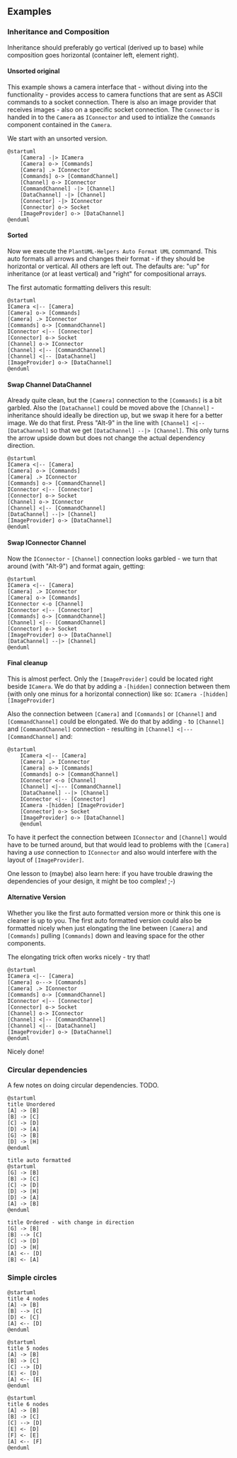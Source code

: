 ## Examples

### Inheritance and Composition
Inheritance should preferably go vertical (derived up to base) while composition goes horizontal (container left, element right).

#### Unsorted original

This example shows a camera interface that - without diving into the functionality - provides access to camera functions that are sent as ASCII commands to a socket connection. There is also an image provider that receives images - also on a specific socket connection. The `Connector` is handed in to the `Camera` as `IConnector` and used to intialize the `Commands` component contained in the `Camera`. 

We start with an unsorted version.
```plantuml
@startuml
    [Camera] -|> ICamera 
    [Camera] o-> [Commands]
    [Camera] .> IConnector
    [Commands] o-> [CommandChannel] 
    [Channel] o-> IConnector
    [CommandChannel] -|> [Channel]  
    [DataChannel] -|> [Channel]
    [Connector] -|> IConnector 
    [Connector] o-> Socket
    [ImageProvider] o-> [DataChannel]
@enduml
```

#### Sorted

Now we execute the `PlantUML-Helpers Auto Format UML` command. This auto formats all arrows and changes their format - if they should be horizontal or vertical. All others are left out. The defaults are: "up" for inheritance (or at least vertical) and "right" for compositional arrays.

The first automatic formatting delivers this result:
```plantuml
@startuml
ICamera <|-- [Camera]
[Camera] o-> [Commands]
[Camera] .> IConnector
[Commands] o-> [CommandChannel]
IConnector <|-- [Connector]
[Connector] o-> Socket
[Channel] o-> IConnector
[Channel] <|-- [CommandChannel]
[Channel] <|-- [DataChannel]
[ImageProvider] o-> [DataChannel]
@enduml
```

#### Swap Channel DataChannel

Already quite clean, but the `[Camera]` connection to the `[Commands]` is a bit garbled. Also the `[DataChannel]` could be moved above the `[Channel]` - inheritance should ideally be direction up, but we swap it here for a better image. We do that first.
Press "Alt-9" in the line with `[Channel] <|-- [DataChannel]` so that we get `[DataChannel] --|> [Channel]`. This only turns the arrow upside down but does not change the actual dependency direction.


```plantuml
@startuml
ICamera <|-- [Camera]
[Camera] o-> [Commands]
[Camera] .> IConnector
[Commands] o-> [CommandChannel]
IConnector <|-- [Connector]
[Connector] o-> Socket
[Channel] o-> IConnector
[Channel] <|-- [CommandChannel]
[DataChannel] --|> [Channel]
[ImageProvider] o-> [DataChannel]
@enduml
```

#### Swap IConnector Channel
Now the `IConnector` - `[Channel]` connection looks garbled - we turn that around (with "Alt-9") and format again, getting:

```plantuml
@startuml
ICamera <|-- [Camera]
[Camera] .> IConnector
[Camera] o-> [Commands]
IConnector <-o [Channel]
IConnector <|-- [Connector]
[Commands] o-> [CommandChannel]
[Channel] <|-- [CommandChannel]
[Connector] o-> Socket
[ImageProvider] o-> [DataChannel]
[DataChannel] --|> [Channel]
@enduml
```

#### Final cleanup

This is almost perfect. Only the `[ImageProvider]` could be located right beside `ICamera`. We do that by adding a `-[hidden]` connection between them (with only one minus for a horizontal connection) like so: `ICamera -[hidden] [ImageProvider] ` 


Also the connection between `[Camera]` and `[Commands]` or `[Channel]` and `[CommandChannel]` could be elongated. We do that by adding `-` to `[Channel]` and `[CommandChannel]` connection - resulting in  `[Channel] <|--- [CommandChannel]` and:

```plantuml
@startuml
    ICamera <|-- [Camera] 
    [Camera] .> IConnector
    [Camera] o-> [Commands]
    [Commands] o-> [CommandChannel] 
    IConnector <-o [Channel]
    [Channel] <|--- [CommandChannel]  
    [DataChannel] --|> [Channel]
    IConnector <|-- [Connector] 
    ICamera -[hidden] [ImageProvider] 
    [Connector] o-> Socket
    [ImageProvider] o-> [DataChannel]
    @enduml
```
To have it perfect the connection between `IConnector` and `[Channel]` would have to be turned around, but that would lead to problems with the `[Camera]` having a *use* connection to `IConnector` and also would interfere with the layout of `[ImageProvider]`.

One lesson to (maybe) also learn here: if you have trouble drawing the dependencies of your design, it might be too complex! ;-)

#### Alternative Version

Whether you like the first auto formatted version more or think this one is cleaner is up to you. The first auto formatted version could also be formatted nicely when just elongating the line between `[Camera]` and `[Commands]` pulling `[Commands]` down and leaving space for the other components. 

The elongating trick often works nicely - try that!

```plantuml
@startuml
ICamera <|-- [Camera]
[Camera] o---> [Commands]
[Camera] .> IConnector
[Commands] o-> [CommandChannel]
IConnector <|-- [Connector]
[Connector] o-> Socket
[Channel] o-> IConnector
[Channel] <|-- [CommandChannel]
[Channel] <|-- [DataChannel]
[ImageProvider] o-> [DataChannel]
@enduml
```

Nicely done!


### Circular dependencies

A few notes on doing circular dependencies. TODO.

```plantuml
@startuml
title Unordered
[A] -> [B]
[B] -> [C]
[C] -> [D]
[D] -> [A]
[G] -> [B]
[D] -> [H]
@enduml
```

```plantuml
title auto formatted
@startuml
[G] -> [B]
[B] -> [C]
[C] -> [D]
[D] -> [H]
[D] -> [A]
[A] -> [B]
@enduml
```

```plantuml
title Ordered - with change in direction
[G] -> [B]
[B] --> [C]
[C] -> [D]
[D] -> [H]
[A] <-- [D]
[B] <- [A]
``` 

### Simple circles
```plantuml
@startuml
title 4 nodes
[A] -> [B]
[B] --> [C]
[D] <- [C]
[A] <-- [D]
@enduml
```
```plantuml
@startuml
title 5 nodes
[A] -> [B]
[B] -> [C]
[C] --> [D]
[E] <- [D]
[A] <-- [E]
@enduml
```
```plantuml
@startuml
title 6 nodes
[A] -> [B]
[B] -> [C]
[C] --> [D]
[E] <- [D]
[F] <- [E]
[A] <-- [F]
@enduml
```
